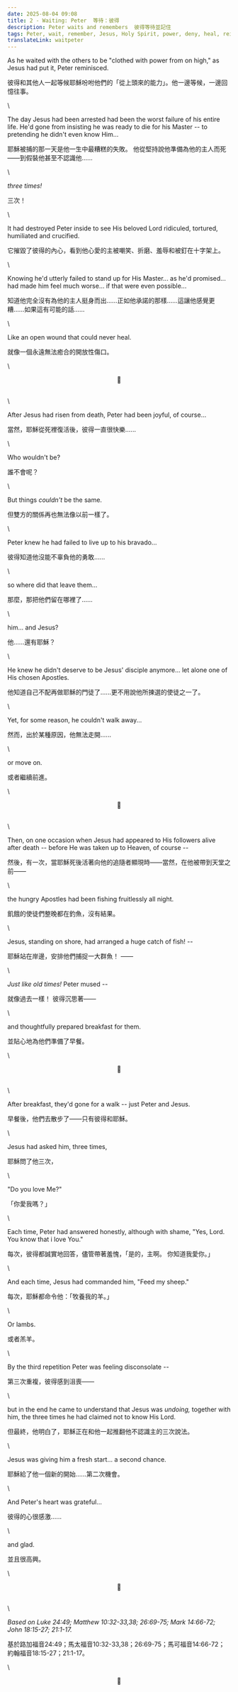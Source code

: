 ```yaml
---
date: 2025-08-04 09:08
title: 2 - Waiting: Peter  等待：彼得
description: Peter waits and remembers  彼得等待並記住
tags: Peter, wait, remember, Jesus, Holy Spirit, power, deny, heal, reinstate
translateLink: waitpeter
---
```


As he waited with the others to be "clothed with power from on high," as Jesus had put it, Peter reminisced.

彼得和其他人一起等候耶穌吩咐他們的「從上頭來的能力」。他一邊等候，一邊回憶往事。

\

The day Jesus had been arrested had been the worst failure of his entire life. He'd gone from insisting he was ready to die for his Master -- to pretending he didn't even know Him...

耶穌被捕的那一天是他一生中最糟糕的失敗。 他從堅持說他準備為他的主人而死——到假裝他甚至不認識他......

\

*three times!*

三次！

\

It had destroyed Peter inside to see His beloved Lord ridiculed, tortured, humiliated and crucified.

它摧毀了彼得的內心，看到他心愛的主被嘲笑、折磨、羞辱和被釘在十字架上。

\

Knowing he'd utterly failed to stand up for His Master... as he'd promised... had made him feel much worse... if that were even possible...

知道他完全沒有為他的主人挺身而出......正如他承諾的那樣......這讓他感覺更糟......如果這有可能的話......

\

Like an open wound that could never heal.

就像一個永遠無法癒合的開放性傷口。

\

<center>💠</center>

\
\

After Jesus had risen from death, Peter had been joyful, of course...

當然，耶穌從死裡復活後，彼得一直很快樂......

\

Who wouldn't be?

誰不會呢？

\

But things *couldn't* be the same.

但雙方的關係再也無法像以前一樣了。

\

Peter knew he had failed to live up to his bravado...

彼得知道他沒能不辜負他的勇敢......

\

so where did that leave them... 

那麼，那把他們留在哪裡了......

\

him... and Jesus?

他......還有耶穌？

\

He knew he didn't deserve to be Jesus' disciple anymore... let alone one of His chosen Apostles. 

他知道自己不配再做耶穌的門徒了......更不用說他所揀選的使徒之一了。

\

Yet, for some reason, he couldn't walk away... 

然而，出於某種原因，他無法走開......

\

or move on.

或者繼續前進。

\

<center>💠</center>

\
\

Then, on one occasion when Jesus had appeared to His followers alive after death -- before He was taken up to Heaven, of course --

然後，有一次，當耶穌死後活著向他的追隨者顯現時——當然，在他被帶到天堂之前——

\

the hungry Apostles had been fishing fruitlessly all night. 

飢餓的使徒們整晚都在釣魚，沒有結果。

\

Jesus, standing on shore, had arranged a huge catch of fish! -- 

耶穌站在岸邊，安排他們捕捉一大群魚！ ——

\

*Just like old times!* Peter mused --

就像過去一樣！ 彼得沉思著——

\

and thoughtfully prepared breakfast for them.

並貼心地為他們準備了早餐。

\

<center>💠</center>

\
\

After breakfast, they'd gone for a walk -- just Peter and Jesus. 

早餐後，他們去散步了——只有彼得和耶穌。

\

Jesus had asked him, three times, 

耶穌問了他三次，

\

"Do you love Me?" 

「你愛我嗎？」

\

Each time, Peter had answered honestly, although with shame, "Yes, Lord. You know that i love You."

每次，彼得都誠實地回答，儘管帶著羞愧，「是的，主啊。 你知道我愛你。」

\

And each time, Jesus had commanded him, "Feed my sheep."

每次，耶穌都命令他：「牧養我的羊。」

\

Or lambs.

或者羔羊。

\

By the third repetition Peter was feeling disconsolate --

第三次重複，彼得感到沮喪——

\

but in the end he came to understand that Jesus was *undoing,* together with him, the three times he had claimed not to know His Lord.

但最終，他明白了，耶穌正在和他一起推翻他不認識主的三次說法。

\

Jesus was giving him a fresh start... a second chance.

耶穌給了他一個新的開始......第二次機會。

\

And Peter's heart was grateful... 

彼得的心很感激......

\

and glad.

並且很高興。

\

<center>💠</center>

\
\

*Based on Luke 24:49; Matthew 10:32-33,38; 26:69-75; Mark 14:66-72; John 18:15-27; 21:1-17.*

基於路加福音24:49；馬太福音10:32-33,38；26:69-75；馬可福音14:66-72；約翰福音18:15-27；21:1-17。

\

<center>💠</center>